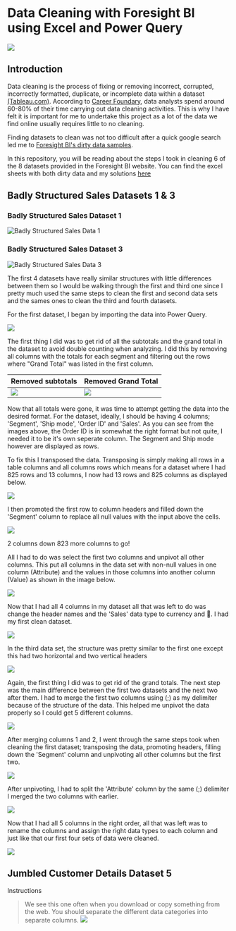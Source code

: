 # Data Cleaning with Foresight BI using Excel and Power Query
![](https://media.licdn.com/dms/image/C5612AQGk33-lWdPSeQ/article-cover_image-shrink_600_2000/0/1618566836381?e=2147483647&v=beta&t=th6TDZaabbk_wlW2lrl0ptqrQ80ABZQhMWf1oUQrxsQ)

## Introduction
Data cleaning is the process of fixing or removing incorrect, corrupted, incorrectly formatted, duplicate, or incomplete data within a dataset [(Tableau.com)](https://www.tableau.com/learn/articles/what-is-data-cleaning). According to [Career Foundary](https://careerfoundry.com/en/blog/data-analytics/what-is-data-cleaning/), data analysts spend around 60-80% of their time carrying out data cleaning activities. This is why I have felt it is important for me to undertake this project as a lot of the data we find online usually requires little to no cleaning.

Finding datasets to clean was not too difficult after a quick google search led me to [Foresight BI's dirty data samples](https://foresightbi.com.ng/microsoft-power-bi/dirty-data-samples-to-practice-on/#). 

In this repository, you will be reading about the steps I took in cleaning 6 of the 8 datasets provided in the Foresight BI website. You can find the excel sheets with both dirty data and my solutions [here](Cleaning_data_project.xlsx)

## Badly Structured Sales Datasets 1 & 3

### Badly Structured Sales Dataset 1

![Badly Structured Sales Data 1](https://foresightbi.com.ng/wp-content/uploads/2020/05/1.jpg)

### Badly Structured Sales Dataset 3

![Badly Structured Sales Data 3](https://foresightbi.com.ng/wp-content/uploads/2020/05/3.jpg)


The first 4 datasets have really similar structures with little differences between them so I would be walking through the first and third one since I pretty much used the same steps to clean the first and second data sets and the sames ones to clean the third and fourth datasets.

For the first dataset, I began by importing the data into Power Query.

![](d1_dirty_data.png)

The first thing I did was to get rid of all the subtotals and the grand total in the dataset to avoid double counting when analyzing. I did this by removing all columns with the totals for each segment and filtering out the rows where "Grand Total" was listed in the first column.

Removed subtotals | Removed Grand Total
------------------|--------------------
![](d1_remove_subtotals.png)|![](d1_remove_grandtotal.png)

Now that all totals were gone, it was time to attempt getting the data into the desired format. For the dataset, ideally, I should be having 4 columns; 'Segment', 'Ship mode', 'Order ID' and 'Sales'. As you can see from the images above, the Order ID is in somewhat the right format but not quite, I needed it to be it's own seperate column. The Segment and Ship mode however are displayed as rows.

To fix this I transposed the data. Transposing is simply making all rows in a table columns and all columns rows which means for a dataset where I had 825 rows and 13 columns, I now had 13 rows and 825 columns as displayed below.

![](d1_transpose.png)

I then promoted the first row to column headers and filled down the 'Segment' column to replace all null values with the input above the cells.

![](d1_filldown_after.png)

2 columns down 823 more columns to go!

All I had to do was select the first two columns and unpivot all other columns. This put all columns in the data set with non-null values in one column (Attribute) and the values in those columns into another column (Value) as shown in the image below.

![](d1_unpivot.png)

Now that I had all 4 columns in my dataset all that was left to do was change the header names and the 'Sales' data type to currency and 🎉. I had my first clean dataset.

![](d1_rename_and_type.png)

In the third data set, the structure was pretty similar to the first one except this had two horizontal and two vertical headers

![](d3_dirty_data.png)

Again, the first thing I did was to get rid of the grand totals. The next step was the main difference between the first two datasets and the next two after them. I had to merge the first two columns using (;) as my delimiter because of the structure of the data. This helped me unpivot the data properly so I could get 5 different columns.

![](d3_merged.png)

After merging columns 1 and 2, I went through the same steps took when cleaning the first dataset; transposing the data, promoting headers, filling down the 'Segment' column and unpivoting all other columns but the first two.

![](d3_unpivoted.png)

After unpivoting, I had to split the 'Attribute' column by the same (;) delimiter I merged the two columns with earlier.

![](d3_split.png)

Now that I had all 5 columns in the right order, all that was left was to rename the columns and assign the right data types to each column and just like that our first four sets of data were cleaned.

![](d3_cleaned.png)

## Jumbled Customer Details Dataset 5 

Instructions 
> We see this one often when you download or copy something from the web. You should separate the different data categories into separate columns.
>![](https://foresightbi.com.ng/wp-content/uploads/2020/05/5.jpg)
